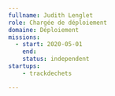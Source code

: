 ```yaml
---
fullname: Judith Lenglet
role: Chargée de déploiement
domaine: Déploiement
missions: 
  - start: 2020-05-01 
    end:
    status: independent
startups:
    - trackdechets

---
```

